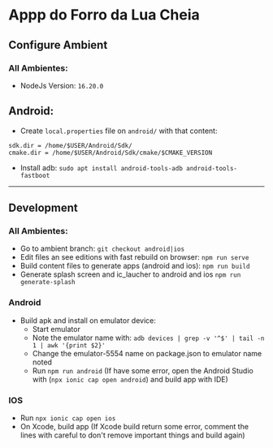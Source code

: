 # Appp do Forro da Lua Cheia

## Configure Ambient

### All Ambientes:

- NodeJs Version: `16.20.0`

## Android:

- Create `local.properties` file on `android/` with that content:
```
sdk.dir = /home/$USER/Android/Sdk/
cmake.dir = /home/$USER/Android/Sdk/cmake/$CMAKE_VERSION
```
- Install adb: `sudo apt install android-tools-adb android-tools-fastboot`

---

## Development

### All Ambientes:
- Go to ambient branch:
  `git checkout android|ios`
- Edit files an see editions with fast rebuild on browser:
  `npm run serve`
- Build content files to generate apps (android and ios):
  `npm run build`
- Generate splash screen and ic_laucher to android and ios
  `npm run generate-splash`

### Android

- Build apk and install on emulator device:
  - Start emulator
  - Note the emulator name with: `adb devices | grep -v '^$' | tail -n 1 | awk '{print $2}'`
  - Change the emulator-5554 name on package.json to emulator name noted
  - Run `npm run android`
(If have some error, open the Android Studio with (`npx ionic cap open android`) and build app with IDE)

### IOS

- Run `npx ionic cap open ios`
- On Xcode, build app
(If Xcode build return some error, comment the lines with careful to don't remove important things and build again)